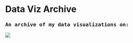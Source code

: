 # Data Viz Archive


<h3><samp> An archive of my data visualizations on: </samp></h3>
 
[<img src="https://img.shields.io/badge/insert.data-7B919C?logo=instagram&logoColor=white&style=for-the-badge"/>](https://instagram.com/insert.data) 
